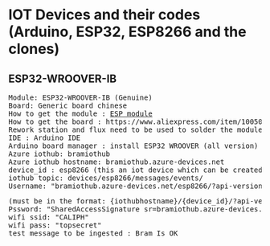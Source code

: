# IOT Devices and their codes (Arduino, ESP32, ESP8266 and the clones)

## ESP32-WROOVER-IB
<pre>
Module: ESP32-WROOVER-IB (Genuine)
Board: Generic board chinese
How to get the module : <a href="https://www.aliexpress.com/item/33003556530.html?spm=a2g0o.order_list.0.0.18751802ZgZVNP">ESP module</a>
How to get the board : https://www.aliexpress.com/item/1005001315677299.html?spm=a2g0o.order_list.0.0.18751802ZgZVNP
Rework station and flux need to be used to solder the module into the board
IDE : Arduino IDE
Arduino board manager : install ESP32 WROOVER (all version)
Azure iothub: bramiothub
Azure iothub hostname: bramiothub.azure-devices.net
device_id : esp8266 (this an iot device which can be created on Azure portal or using azure-cli)
iothub topic: devices/esp8266/messages/events/
Username: "bramiothub.azure-devices.net/esp8266/?api-version=2021-04-12" <pre>(must be in the format: {iothubhostname}/{device_id}/?api-version=2021-04-12)
Pssword: "SharedAccessSignature sr=bramiothub.azure-devices.net%2Fdevices%2Fesp8266&sig=VMXXXXXXXXX%2BlboIHer%2B0Tp7E%3D&se=1001653269864"
wifi ssid: "CALIPH"
wifi pass: "topsecret"
test message to be ingested : Bram Is OK
</pre>
